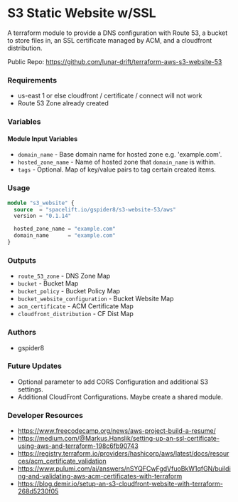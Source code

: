# S3 Static Website w/SSL
A terraform module to provide a DNS configuration with Route 53, a bucket to store files in,
an SSL certificate managed by ACM, and a cloudfront distribution.

Public Repo: https://github.com/lunar-drift/terraform-aws-s3-website-53

### Requirements
- us-east 1 or else cloudfront / certificate / connect will not work
- Route 53 Zone already created

### Variables
#### Module Input Variables
- `domain_name` - Base domain name for hosted zone e.g. 'example.com'.
- `hosted_zone_name` - Name of hosted zone that `domain_name` is within.
- `tags` - Optional. Map of key/value pairs to tag certain created items.

### Usage
```terraform
module "s3_website" {
  source  = "spacelift.io/gspider8/s3-website-53/aws"
  version = "0.1.14"

  hosted_zone_name = "example.com"
  domain_name      = "example.com"
}
```
### Outputs
- `route_53_zone` - DNS Zone Map
- `bucket` - Bucket Map
- `bucket_policy` - Bucket Policy Map
- `bucket_website_configuration` - Bucket Website Map
- `acm_certificate` - ACM Certificate Map
- `cloudfront_distribution` - CF Dist Map

### Authors 
- gspider8

### Future Updates
- Optional parameter to add CORS Configuration and additional S3 settings.
- Additional CloudFront Configurations. Maybe create a shared module.

### Developer Resources
- https://www.freecodecamp.org/news/aws-project-build-a-resume/
- https://medium.com/@Markus.Hanslik/setting-up-an-ssl-certificate-using-aws-and-terraform-198c6fb90743
- https://registry.terraform.io/providers/hashicorp/aws/latest/docs/resources/acm_certificate_validation
- https://www.pulumi.com/ai/answers/nSYQFCwFgdVfuoBkW1qfGN/building-and-validating-aws-acm-certificates-with-terraform
- https://blog.demir.io/setup-an-s3-cloudfront-website-with-terraform-268d5230f05
